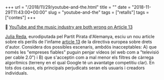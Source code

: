 +++
url = "/2018/11/29/youtube-and-the.html"
title = ""
date = "2018-11-29T11:43:00+00:00"
slug = "youtube-and-the"
tags = ["retalls"]
tags = ["contes"]
+++

📎 [YouTube and the music industry are both wrong on Article 13](https://juliareda.eu/2018/11/youtube-article-13/)

[Julia Reda](https://ca.wikipedia.org/wiki/Julia_Reda), eurodiputada pel Partit Pirata d'Alemanya, esciu un nou article sobre els perills de l'infame [article 13](https://juliareda.eu/2018/10/copyright-trilogue-positions/#article13) de la directiva europea sobre drets d'autor. Considera dos possibles escenaris, ambdós inacceptables: A) que només les "empreses fiables" puguin penjar vídeos (el web com a "televisió per cable 2.0") i B) que s'acceptin com a mal menor els filtres de càrrega algorítmics (terreny en el qual Google té un avantatge competitiu clar). En tots dos casos, els principals perjudicats seran els usuaris i creadors individuals.

